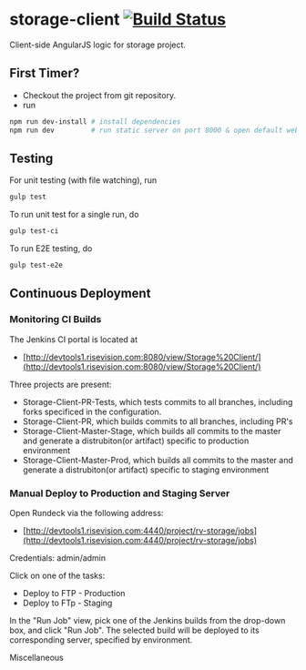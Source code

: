 storage-client [![Build Status](http://devtools1.risevision.com:8080/job/Storage-Client-Master-Stage/badge/icon)](http://devtools1.risevision.com:8080/job/Storage-Client-Master-Stage/)
==============

Client-side AngularJS logic for storage project.


First Timer?
----
* Checkout the project from git repository.
* run
```bash
npm run dev-install # install dependencies
npm run dev         # run static server on port 8000 & open default web browser
```

Testing
----

For unit testing (with file watching), run

```bash
gulp test
```

To run unit test for a single run, do
```bash
gulp test-ci
```

To run E2E testing, do
```bash
gulp test-e2e
```

Continuous Deployment
----
### Monitoring CI Builds

The Jenkins CI portal is located at
- [http://devtools1.risevision.com:8080/view/Storage%20Client/](http://devtools1.risevision.com:8080/view/Storage%20Client/)

Three projects are present:
- Storage-Client-PR-Tests, which tests commits to all branches, including forks specificed in the configuration.
- Storage-Client-PR, which builds commits to all branches, including PR's
- Storage-Client-Master-Stage, which builds all commits to the master and generate a distrubiton(or artifact) specific to production environment
- Storage-Client-Master-Prod, which builds all commits to the master and generate a distrubiton(or artifact) specific to staging environment

### Manual Deploy to Production and Staging Server

Open Rundeck via the following address:
- [http://devtools1.risevision.com:4440/project/rv-storage/jobs](http://devtools1.risevision.com:4440/project/rv-storage/jobs)

Credentials: admin/admin

Click on one of the tasks:
- Deploy to FTP - Production
- Deploy to FTp - Staging

In the "Run Job" view, pick one of the Jenkins builds from the drop-down box, and click "Run Job". The selected build will be deployed to its corresponding server, specified by environment.

Miscellaneous
